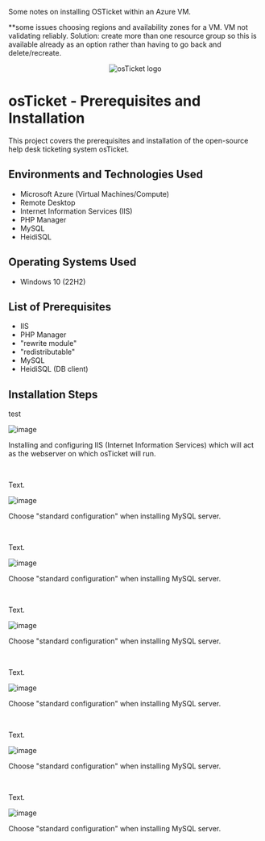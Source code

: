 Some notes on installing OSTicket within an Azure VM.

**some issues choosing regions and availability zones for a VM. VM not validating reliably.
Solution: create more than one resource group so this is available already as an option rather than having to go back and delete/recreate.

<p align="center">
<img src="https://i.imgur.com/Clzj7Xs.png" alt="osTicket logo"/>
</p>

<h1>osTicket - Prerequisites and Installation</h1>
This project covers the prerequisites and installation of the open-source help desk ticketing system osTicket.<br />


<h2>Environments and Technologies Used</h2>

- Microsoft Azure (Virtual Machines/Compute)
- Remote Desktop
- Internet Information Services (IIS)
- PHP Manager
- MySQL
- HeidiSQL

<h2>Operating Systems Used </h2>

- Windows 10</b> (22H2)

<h2>List of Prerequisites</h2>

- IIS
- PHP Manager
- "rewrite module"
- "redistributable"
- MySQL
- HeidiSQL (DB client)


<h2>Installation Steps</h2>
<p>test</p>

![image](https://github.com/lcccodes/osticket-install/assets/171904823/a18f124b-b556-48cc-b05f-a47f8918f77b)


<p>
Installing and configuring IIS (Internet Information Services) which will act as the webserver on which osTicket will run.
</p>
<br />

<p>
Text.

  ![image](https://github.com/lcccodes/osticket-install/assets/171904823/ceeba0a8-a85a-4d69-b1ec-c4724ed48dff)

</p>
<p>
Choose "standard configuration" when installing MySQL server.
</p>
<br />

<p>
Text.

  ![image](https://github.com/lcccodes/osticket-install/assets/171904823/ceeba0a8-a85a-4d69-b1ec-c4724ed48dff)

</p>
<p>
Choose "standard configuration" when installing MySQL server.
</p>
<br />

<p>
Text.

  ![image](https://github.com/lcccodes/osticket-install/assets/171904823/ceeba0a8-a85a-4d69-b1ec-c4724ed48dff)

</p>
<p>
Choose "standard configuration" when installing MySQL server.
</p>
<br />

<p>
Text.

  ![image](https://github.com/lcccodes/osticket-install/assets/171904823/ceeba0a8-a85a-4d69-b1ec-c4724ed48dff)

</p>
<p>
Choose "standard configuration" when installing MySQL server.
</p>
<br />

<p>
Text.

  ![image](https://github.com/lcccodes/osticket-install/assets/171904823/ceeba0a8-a85a-4d69-b1ec-c4724ed48dff)

</p>
<p>
Choose "standard configuration" when installing MySQL server.
</p>
<br />

<p>
Text.

  ![image](https://github.com/lcccodes/osticket-install/assets/171904823/ceeba0a8-a85a-4d69-b1ec-c4724ed48dff)

</p>
<p>
Choose "standard configuration" when installing MySQL server.
</p>
<br />
